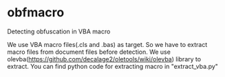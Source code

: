 # obfmacro
Detecting obfuscation in VBA macro

We use VBA macro files(.cls and .bas) as target.
So we have to extract macro files from document files before detection.
We use olevba(https://github.com/decalage2/oletools/wiki/olevba) library to extract.
You can find python code for extracting macro in "extract_vba.py"
